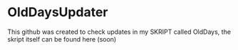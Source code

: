# OldDaysUpdater


This github was created to check updates in my SKRIPT called OldDays, the skript itself can be found here (soon)
